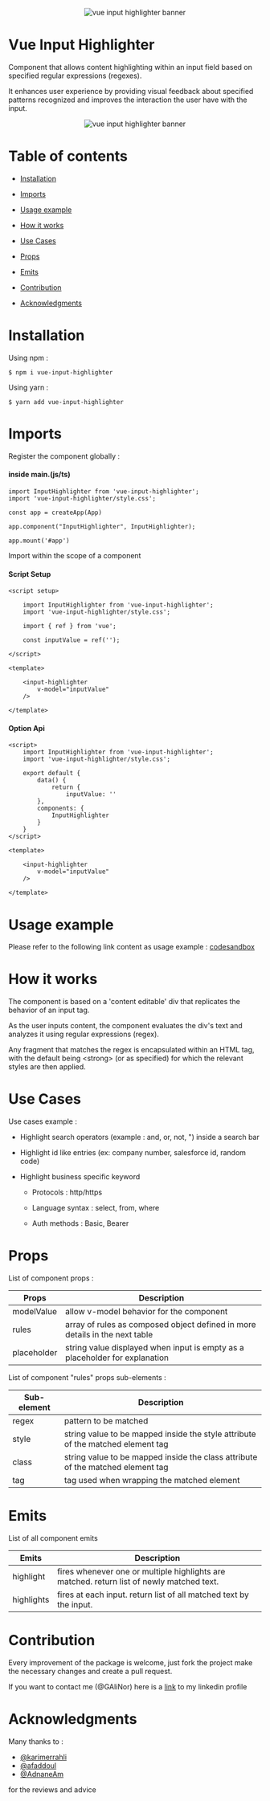 <p align="center"><img src="./src/assets/banner.png" alt="vue input highlighter banner"></p>

# Vue Input Highlighter

Component that allows content highlighting within an input field based on specified regular expressions (regexes).

It enhances user experience by providing visual feedback about specified patterns recognized and improves the interaction the user have with the input.

<p align="center"><img src="./src/assets/vue-input-highlighter-animation.gif" alt="vue input highlighter banner"></p>


# Table of contents

- [Installation](#installation)
  

- [Imports](#imports)


- [Usage example](#usage-example)


- [How it works](#how-it-works)  


- [Use Cases](#use-cases)


- [Props](#props)


- [Emits](#emits)
  

- [Contribution](#contribution)


- [Acknowledgments](#acknowledgments)


# Installation

Using npm :

    $ npm i vue-input-highlighter


Using yarn :

    $ yarn add vue-input-highlighter


# Imports

Register the component globally :

#### inside main.(js/ts)

    import InputHighlighter from 'vue-input-highlighter';
    import 'vue-input-highlighter/style.css';

    const app = createApp(App)

    app.component("InputHighlighter", InputHighlighter);

    app.mount('#app')


Import within the scope of a component

#### Script Setup

    <script setup>

        import InputHighlighter from 'vue-input-highlighter';
        import 'vue-input-highlighter/style.css';

        import { ref } from 'vue';

        const inputValue = ref('');
    
    </script>

    <template>

        <input-highlighter
            v-model="inputValue"
        />
    
    </template>

#### Option Api

    <script>
        import InputHighlighter from 'vue-input-highlighter';
        import 'vue-input-highlighter/style.css';

        export default {
            data() {
                return {
                    inputValue: ''
            },
            components: {
                InputHighlighter
            }
        }
    </script>

    <template>

        <input-highlighter
            v-model="inputValue"
        />

    </template>


# Usage example

Please refer to the following link content as usage example : [codesandbox](https://codesandbox.io/s/admiring-kilby-4h9swj?file=/src/App.vue)


# How it works

The component is based on a 'content editable' div that replicates the behavior of an input tag.

As the user inputs content, the component evaluates the div's text and analyzes it using regular expressions (regex).

Any fragment that matches the regex is encapsulated within an HTML tag, with the default being \<strong\> (or as specified) for which the relevant styles are then applied.

# Use Cases

Use cases example :

- Highlight search operators (example : and, or, not, ") inside a search bar

- Highlight id like entries (ex: company number, salesforce id, random code)

- Highlight business specific keyword

    - Protocols : http/https

    - Language syntax : select, from, where

    - Auth methods : Basic, Bearer

# Props

List of component props :

| Props       | Description                                                                 |
|-------------|-----------------------------------------------------------------------------|
| modelValue  | allow v-model behavior for the component                                    |
| rules       | array of rules as composed object defined in more details in the next table |
| placeholder | string value displayed when input is empty as a placeholder for explanation |


List of component "rules" props sub-elements :

| Sub-element | Description                                                                     |
|-------------|---------------------------------------------------------------------------------|
| regex       | pattern to be matched                                                           |
| style       | string value to be mapped inside the style attribute of the matched element tag |
| class       | string value to be mapped inside the class attribute of the matched element tag |
| tag         | tag used when wrapping the matched element                                      |

# Emits

List of all component emits

| Emits      | Description                                                                               |
|------------|-------------------------------------------------------------------------------------------|
| highlight  | fires whenever one or multiple highlights are matched. return list of newly matched text. |
| highlights | fires at each input. return list of all matched text by the input.                        |

# Contribution

Every improvement of the package is welcome, just fork the project make the necessary changes and create a pull request.

If you want to contact me (@GAliNor) here is a [link](https://www.linkedin.com/in/ali-guedda/) to my linkedin profile

# Acknowledgments

Many thanks to :

 - [@karimerrahli](https://github.com/karimerrahli)
 - [@afaddoul](https://github.com/afaddoul)
 - [@AdnaneAm](https://github.com/adnaneam)

for the reviews and advice
